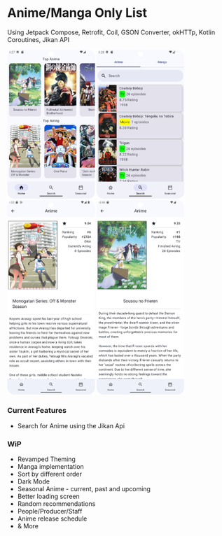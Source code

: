 # Anime/Manga Only List
Using Jetpack Compose, Retrofit, Coil, GSON Converter, okHTTp, Kotlin Coroutines, Jikan API

<p style=float:left">
  <img src="Screenshot_20240923_172755.png" width="200" />
  <img src="Screenshot_20240923_172816.png" width="200" />
  <img src="Screenshot_20241001_132049.png" width="200" />
  <img src="Screenshot_20240930_124039.png" width="200" />
</p>


### Current Features
 * Search for Anime using the Jikan Api

### WiP
 * Revamped Theming
 * Manga implementation
 * Sort by different order
 * Dark Mode
 * Seasonal Anime - current, past and upcoming
 * Better loading screen
 * Random recommendations
 * People/Producer/Staff
 * Anime release schedule
 * & More
